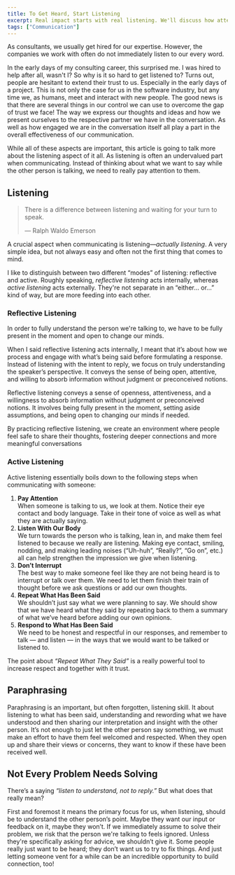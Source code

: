 ```yaml
---
title: To Get Heard, Start Listening
excerpt: Real impact starts with real listening. We'll discuss how attentive and active listening can build trust and amplify our voices.
tags: ["Communication"]
---
```


As consultants, we usually get hired for our expertise.
However, the companies we work with often do not immediately listen to our every word.

In the early days of my consulting career, this surprised me.
I was hired to help after all, wasn't I?
So why is it so hard to get listened to?
Turns out, people are hesitant to extend their trust to us.
Especially in the early days of a project.
This is not only the case for us in the software industry, but any time we, as humans, meet and interact with new people.
The good news is that there are several things in our control we can use to overcome the gap of trust we face!
The way we express our thoughts and ideas and how we present ourselves to the respective partner we have in the conversation.
As well as how engaged we are in the conversation itself all play a part in the overall effectiveness of our communication.

While all of these aspects are important, this article is going to talk more about the listening aspect of it all.
As listening is often an undervalued part when communicating.
Instead of thinking about what we want to say while the other person is talking, we need to really pay attention to them.


## Listening

> There is a difference between listening and waiting for your turn to speak.
>
> &horbar; Ralph Waldo Emerson

A crucial aspect when communicating is listening&mdash;_actually listening_.
A very simple idea, but not always easy and often not the first thing that comes to mind.

I like to distinguish between two different &ldquo;modes&rdquo; of listening: reflective and active.
Roughly speaking, _reflective listening_ acts internally, whereas _active listening_ acts externally.
They're not separate in an &ldquo;either&hellip; or&hellip;&rdquo; kind of way, but are more feeding into each other.


### Reflective Listening

In order to fully understand the person we're talking to, we have to be fully present in the moment and open to change our minds.

When I said reflective listening acts internally, I meant that it’s about how we process and engage with what’s being said before formulating a response. Instead of listening with the intent to reply, we focus on truly understanding the speaker’s perspective.
It conveys the sense of being open, attentive, and willing to absorb information without judgment or preconceived notions.


Reflective listening conveys a sense of openness, attentiveness, and a willingness to absorb information without judgment or preconceived notions. It involves being fully present in the moment, setting aside assumptions, and being open to changing our minds if needed.

By practicing reflective listening, we create an environment where people feel safe to share their thoughts, fostering deeper connections and more meaningful conversations


### Active Listening

Active listening essentially boils down to the following steps when communicating with someone:

1. **Pay Attention**<br />
   When someone is talking to us, we look at them. Notice their eye contact and body language. 
   Take in their tone of voice as well as what they are actually saying.
2. **Listen With Our Body**<br />
   We turn towards the person who is talking, lean in, and make them feel listened to because we really are listening.
   Making eye contact, smiling, nodding, and making leading noises (“Uh-huh”, “Really?”, “Go on”, etc.) all can help strengthen the impression we give when listening.
3. **Don’t Interrupt**<br />
   The best way to make someone feel like they are not being heard is to interrupt or talk over them.
   We need to let them finish their train of thought before we ask questions or add our own thoughts.
4. **Repeat What Has Been Said**<br />
   We shouldn’t just say what we were planning to say.
   We should show that we have heard what they said by repeating back to them a summary of what we’ve heard before adding our own opinions.
5. **Respond to What Has Been Said**<br />
   We need to be honest and respectful in our responses, and remember to talk — and listen — in the ways that we would want to be talked or listened to.

The point about _&ldquo;Repeat What They Said&rdquo;_ is a really powerful tool to increase respect and together with it trust.


## Paraphrasing

Paraphrasing is an important, but often forgotten, listening skill.
It about listening to what has been said, understanding and rewording what we have understood and then sharing our interpretation and insight with the other person.
It’s not enough to just let the other person say something, we must make an effort to have them feel welcomed and respected.
When they open up and share their views or concerns, they want to know if these have been received well.


## Not Every Problem Needs Solving

There’s a saying _&ldquo;listen to understand, not to reply.&rdquo;_ But what does that really mean?

First and foremost it means the primary focus for us, when listening, should be to understand the other person’s point.
Maybe they want our input or feedback on it, maybe they won’t.
If we immediately assume to solve their problem, we risk that the person we're talking to feels ignored.
Unless they're specifically asking for advice, we shouldn’t give it.
Some people really just want to be heard; they don’t want us to try to fix things.
And just letting someone vent for a while can be an incredible opportunity to build connection, too!
